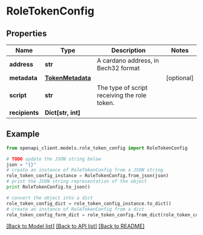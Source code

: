 # RoleTokenConfig


## Properties
Name | Type | Description | Notes
------------ | ------------- | ------------- | -------------
**address** | **str** | A cardano address, in Bech32 format | 
**metadata** | [**TokenMetadata**](TokenMetadata.md) |  | [optional] 
**script** | **str** | The type of script receiving the role token. | 
**recipients** | **Dict[str, int]** |  | 

## Example

```python
from openapi_client.models.role_token_config import RoleTokenConfig

# TODO update the JSON string below
json = "{}"
# create an instance of RoleTokenConfig from a JSON string
role_token_config_instance = RoleTokenConfig.from_json(json)
# print the JSON string representation of the object
print RoleTokenConfig.to_json()

# convert the object into a dict
role_token_config_dict = role_token_config_instance.to_dict()
# create an instance of RoleTokenConfig from a dict
role_token_config_form_dict = role_token_config.from_dict(role_token_config_dict)
```
[[Back to Model list]](../README.md#documentation-for-models) [[Back to API list]](../README.md#documentation-for-api-endpoints) [[Back to README]](../README.md)


